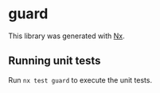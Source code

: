 # guard

This library was generated with [Nx](https://nx.dev).

## Running unit tests

Run `nx test guard` to execute the unit tests.
